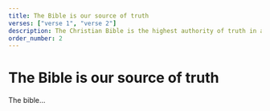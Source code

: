 ```yaml
---
title: The Bible is our source of truth
verses: ["verse 1", "verse 2"]
description: The Christian Bible is the highest authority of truth in all matters.
order_number: 2
---
```


# The Bible is our source of truth

The bible...